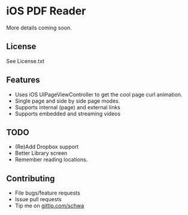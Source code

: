 # iOS PDF Reader

More details coming soon.

## License

See License.txt

## Features

* Uses iOS UIPageViewController to get the cool page curl animation.
* Single page and side by side page modes.
* Supports internal (page) and external links
* Supports embedded and streaming videos

## TODO

* (Re)Add Dropbox support
* Better Library screen
* Remember reading locations.

## Contributing

* File bugs/feature requests
* Issue pull requests
* Tip me on [gittip.com/schwa](https://www.gittip.com/schwa/)

